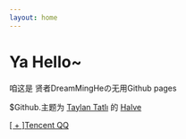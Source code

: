 ```yaml
---
layout: home
---
```

# Ya Hello~ 

咱这是 贤者DreamMingHeの无用Github pages



$Github.主题为 [Taylan Tatlı](https://github.com/TaylanTatli) 的 [Halve](https://taylantatli.github.io/Halve/)







<a href="http://wpa.qq.com/msgrd?v=3&uin=1635376770&site=qq&menu=yes" target="_blank">[ + ]Tencent QQ</a>  


 





                     


                  


